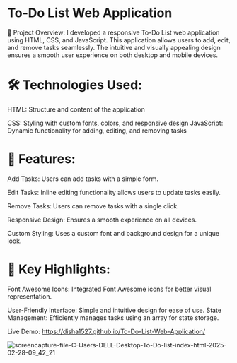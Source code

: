 <h1>To-Do List Web Application</h1>
🚀 Project Overview: I developed a responsive To-Do List web application using HTML, CSS, and JavaScript. This application allows users to add, edit, and remove tasks seamlessly. The intuitive and visually appealing design ensures a smooth user experience on both desktop and mobile devices.

<h1>🛠️ Technologies Used:</h1>
HTML: Structure and content of the application

CSS: Styling with custom fonts, colors, and responsive design
JavaScript: Dynamic functionality for adding, editing, and removing tasks

<h1>📜 Features:</h1>
Add Tasks: Users can add tasks with a simple form.

Edit Tasks: Inline editing functionality allows users to update tasks easily.

Remove Tasks: Users can remove tasks with a single click.

Responsive Design: Ensures a smooth experience on all devices.

Custom Styling: Uses a custom font and background design for a unique look.

<h1>🌟 Key Highlights:</h1>
Font Awesome Icons: Integrated Font Awesome icons for better visual representation.

User-Friendly Interface: Simple and intuitive design for ease of use.
State Management: Efficiently manages tasks using an array for state storage.

Live Demo: https://disha1527.github.io/To-Do-List-Web-Application/

![screencapture-file-C-Users-DELL-Desktop-To-Do-list-index-html-2025-02-28-09_42_21](https://github.com/user-attachments/assets/4d1e3e92-2e47-4dc4-9ae5-f5a5b958361f)
